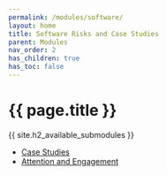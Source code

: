 ```yaml
---
permalink: /modules/software/
layout: home
title: Software Risks and Case Studies
parent: Modules
nav_order: 2
has_children: true
has_toc: false
---
```


# {{ page.title }}
{{ site.h2_available_submodules }}
* [Case Studies](/modules/software/case/)
* [Attention and Engagement](/modules/software/attention/)